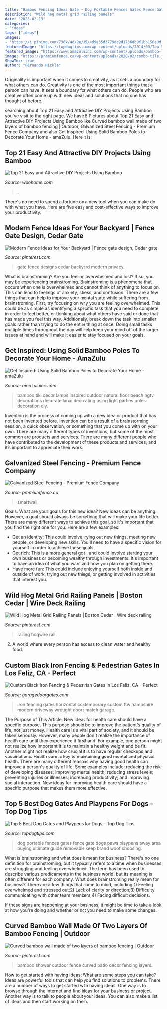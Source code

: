 ```yaml
---
title: "Bamboo Fencing Ideas Gate ~ Dog Portable Fences Gates Fence Gate Dogs Paws Playpens Away Area Buying Ultimate Guide Removable Keep Brand Woof Choosing"
description: "Wild hog metal grid railing panels"
date: "2023-02-13"
categories:
- "ideas"
tags: ["ideas"]
images:
- "https://i.pinimg.com/736x/4d/9e/35/4d9e35d3779de9d1736db9f1bb150e0d.jpg"
featuredImage: "https://topdogtips.com/wp-content/uploads/2014/09/Top-5-Best-Dog-Gates-and-Playpens-for-Dogs.jpg"
featured_image: "https://www.amazuluinc.com/wp-content/uploads/bamboo-lamps.jpg"
image: "https://premiumfence.ca/wp-content/uploads/2020/02/combo-tile.jpg"
ShowToc: true
author: "Fernando Hickle"
---
```



Originality is important when it comes to creativity, as it sets a boundary for what others can do.
Creativity is one of the most important things that a person can have. It sets a boundary for what others can do. People who are creative often come up with new ideas and solutions that no one has thought of before.

	

		
searching about Top 21 Easy and Attractive DIY Projects Using Bamboo you've visit to the right page. We have 8 Pictures about Top 21 Easy and Attractive DIY Projects Using Bamboo like Curved bamboo wall made of two layers of bamboo fencing | Outdoor, Galvanized Steel Fencing - Premium Fence Company and also Get Inspired: Using Solid Bamboo Poles to Decorate Your Home - amaZulu. Here it is:
		
    
## Top 21 Easy And Attractive DIY Projects Using Bamboo

<img loading=lazy src="http://www.woohome.com/wp-content/uploads/2016/06/Create-Your-Bamboo-Projects-21.jpg" onerror="this.onerror=null;this.src='https://tse3.mm.bing.net/th?id=OIP.YaPTLJBS1XukCN-sOG7zHQHaJ4&amp;pid=15.1';" alt="Top 21 Easy and Attractive DIY Projects Using Bamboo">

_Source: woohome.com_

>. 

	

There's no need to spend a fortune on a new tool when you can make do with what you have. Here are five easy and cost-effective ways to improve your productivity.

    
## Modern Fence Ideas For Your Backyard | Fence Gate Design, Cedar Gate

<img loading=lazy src="https://i.pinimg.com/736x/10/ed/c2/10edc20eb9c03e19765e7cb030afad0e.jpg" onerror="this.onerror=null;this.src='https://tse2.mm.bing.net/th?id=OIP.pohbScz6-rH8qYQZDlufMwHaLH&amp;pid=15.1';" alt="Modern Fence Ideas for Your Backyard | Fence gate design, Cedar gate">

_Source: pinterest.com_

>gate fence designs cedar backyard modern privacy. 

	

What is brainstroming?
Are you feeling overwhelmed and lost? If so, you may be experiencing brainstroming. Brainstroming is a phenomena that occurs when one is overwhelmed and cannot think of anything to focus on. This can lead to feelings of anxiety, stress, and confusion. There are a few things that can help to improve your mental state while suffering from brainstroming. First, try focusing on why you are feeling overwhelmed. This could be as simple as identifying a specific task that you need to complete in order to feel better, or thinking about what others have said or done that has made you feel this way. Additionally, break down the task into smaller goals rather than trying to do the entire thing at once. Doing small tasks multiple times throughout the day will help keep your mind off of the larger issues at hand and will make it easier to stay focused on your goals.

    
## Get Inspired: Using Solid Bamboo Poles To Decorate Your Home - AmaZulu

<img loading=lazy src="https://www.amazuluinc.com/wp-content/uploads/bamboo-lamps.jpg" onerror="this.onerror=null;this.src='https://tse2.mm.bing.net/th?id=OIP.1tcgZt6okjEvpJhY3T4GDgHaJ3&amp;pid=15.1';" alt="Get Inspired: Using Solid Bamboo Poles to Decorate Your Home - amaZulu">

_Source: amazuluinc.com_

>bamboo tiki decor lamps inspired outdoor natural floor beach hgtv decorations decorate lanai decorating using light parties poles decoration diy. 

	

Invention is the process of coming up with a new idea or product that has not been invented before. Invention can be a result of a brainstorming session, a quick observation, or something that you come up with on your own. There are many different types of inventions, but some of the most common are products and services. There are many different people who have contributed to the development of these products and services, and it’s important to appreciate their work.

    
## Galvanized Steel Fencing - Premium Fence Company

<img loading=lazy src="https://premiumfence.ca/wp-content/uploads/2020/02/combo-tile.jpg" onerror="this.onerror=null;this.src='https://tse4.mm.bing.net/th?id=OIP.6Wd65QgXGhMujuZyIIw5qwHaE8&amp;pid=15.1';" alt="Galvanized Steel Fencing - Premium Fence Company">

_Source: premiumfence.ca_

>smartwall. 

	

Goals: What are your goals for this new idea?
New ideas can be anything. However, a goal should always be something that will make your life better. There are many different ways to achieve this goal, so it's important that you find the right one for you. Here are a few examples: 
- Get an identity: This could involve trying out new things, meeting new people, or developing new skills. You'll need to have a specific vision for yourself in order to achieve these goals. 
- Get rich: This is a more general goal, and could involve starting your own business or becoming wealthy through investments. It's important to have an idea of what you want and how you plan on getting there. 
- Have more fun: This could include enjoying yourself both inside and outside of work, trying out new things, or getting involved in activities that interest you.

    
## Wild Hog Metal Grid Railing Panels | Boston Cedar | Wire Deck Railing

<img loading=lazy src="https://i.pinimg.com/736x/4d/9e/35/4d9e35d3779de9d1736db9f1bb150e0d.jpg" onerror="this.onerror=null;this.src='https://tse4.mm.bing.net/th?id=OIP.ImnL2He0IcBx3ffXax5idAHaEJ&amp;pid=15.1';" alt="Wild Hog Metal Grid Railing Panels | Boston Cedar | Wire deck railing">

_Source: pinterest.com_

>railing hogwire rail. 

	

2. A world where every person has access to clean water and healthy food. 

    
## Custom Black Iron Fencing &amp; Pedestrian Gates In Los Feliz, CA - Perfect

<img loading=lazy src="https://garagedoorgates.com/wp-content/uploads/2018/03/new-hampshire_black-iron-fencing_9771-ftw-1.jpg" onerror="this.onerror=null;this.src='https://tse4.mm.bing.net/th?id=OIP.24VD_k0xvK7kHhfDbmTE7QHaE8&amp;pid=15.1';" alt="Custom Black Iron Fencing &amp; Pedestrian Gates in Los Feliz, CA - Perfect">

_Source: garagedoorgates.com_

>iron fencing gates horizontal contemporary custom ftw hampshire modern driveway wrought doors match garage. 

	

The Purpose of This Article: New ideas for health care should have a specific purpose. This purpose should be to improve the patient's quality of life, not just money.
Health care is a vital part of society, and it should be taken seriously. However, many people don't realize the importance of health care until they experience it firsthand. For example, one person might not realize how important it is to maintain a healthy weight and be fit. Another might not realize how crucial it is to have regular checkups and vaccinations. Health care is key to maintaining good mental and physical health. There are many different reasons why having good health can improve a person's quality of life. Some examples include: reducing the risk of developing diseases; improving mental health; reducing stress levels; preventing injuries or illnesses; increasing productivity; and improving social interaction. New ideas for improving health care should have a specific purpose that makes them more effective.

    
## Top 5 Best Dog Gates And Playpens For Dogs - Top Dog Tips

<img loading=lazy src="https://topdogtips.com/wp-content/uploads/2014/09/Top-5-Best-Dog-Gates-and-Playpens-for-Dogs.jpg" onerror="this.onerror=null;this.src='https://tse4.mm.bing.net/th?id=OIP.ojPoakjF6r4YxDvtle1mjwHaEK&amp;pid=15.1';" alt="Top 5 Best Dog Gates and Playpens for Dogs - Top Dog Tips">

_Source: topdogtips.com_

>dog portable fences gates fence gate dogs paws playpens away area buying ultimate guide removable keep brand woof choosing. 

	

What is brainstroming and what does it mean for business?
There's no one definition for brainstroming, but it typically refers to a time when businesses are struggling and feeling overwhelmed. The term has been used to describe various predicaments in the business world, but its meaning is often different for each company. 
What does brainstroming really mean for business? There are a few things that come to mind, including:1) Feeling overwhelmed and stressed out;2) Lack of clarity or direction;3) Difficulty communicating with other team members;4) Facing difficult decisions. 

If these signs are happening at your business, it might be time to take a look at how you're doing and whether or not you need to make some changes.

    
## Curved Bamboo Wall Made Of Two Layers Of Bamboo Fencing | Outdoor

<img loading=lazy src="https://i.pinimg.com/736x/bf/b1/04/bfb10470eeceb1a7d7fa044b9e96f472.jpg" onerror="this.onerror=null;this.src='https://tse2.mm.bing.net/th?id=OIP.AIb78vQiuBOkSdGS_gXkXAHaJ3&amp;pid=15.1';" alt="Curved bamboo wall made of two layers of bamboo fencing | Outdoor">

_Source: pinterest.com_

>bamboo shower outdoor fence curved patio decor fencing layers. 

	

How to get started with having ideas: What are some steps you can take?
Ideas are powerful tools that can help you find solutions to problems. There are a number of ways to get started with having ideas. One way is to browse through the internet and find ideas for your business or project. Another way is to talk to people about your ideas. You can also make a list of ideas and then start working on them.


